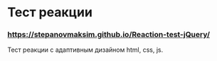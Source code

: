 # Тест реакции

### https://stepanovmaksim.github.io/Reaction-test-jQuery/

Тест реакции с адаптивным дизайном html, css, js.
